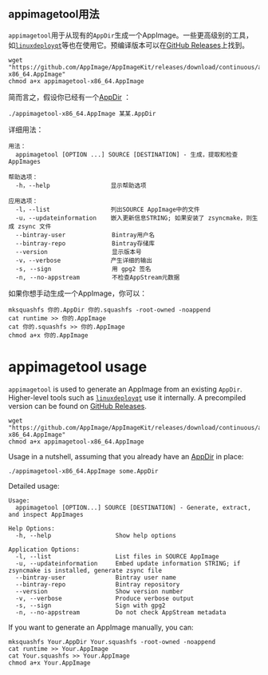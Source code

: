 ## appimagetool用法

`appimagetool`用于从现有的`AppDir`生成一个AppImage。一些更高级别的工具，如[`linuxdeployqt`](https://github.com/probonopd/linuxdeployqt)等也在使用它。预编译版本可以在[GitHub Releases](https://github.com/AppImage/AppImageKit/releases)上找到。

```
wget "https://github.com/AppImage/AppImageKit/releases/download/continuous/appimagetool-x86_64.AppImage"
chmod a+x appimagetool-x86_64.AppImage
```

简而言之，假设你已经有一个[AppDir](https://github.com/AppImage/AppImageSpec/blob/master/draft.md#appdir) ：

```
./appimagetool-x86_64.AppImage 某某.AppDir
```

详细用法：
```
用法：
  appimagetool [OPTION ...] SOURCE [DESTINATION] - 生成，提取和检查AppImages

帮助选项：
  -h，--help                 显示帮助选项

应用选项：
  -l，--list                 列出SOURCE AppImage中的文件
  -u，--updateinformation    嵌入更新信息STRING; 如果安装了 zsyncmake，则生成 zsync 文件
  --bintray-user             Bintray用户名
  --bintray-repo             Bintray存储库
  --version                  显示版本号
  -v，--verbose              产生详细的输出
  -s, --sign                 用 gpg2 签名
  -n, --no-appstream         不检查AppStream元数据
```

如果你想手动生成一个AppImage，你可以：

```
mksquashfs 你的.AppDir 你的.squashfs -root-owned -noappend
cat runtime >> 你的.AppImage
cat 你的.squashfs >> 你的.AppImage
chmod a+x 你的.AppImage
```

# appimagetool usage

`appimagetool` is used to generate an AppImage from an existing `AppDir`. Higher-level tools such as [`linuxdeployqt`](https://github.com/probonopd/linuxdeployqt) use it internally. A precompiled version can be found on [GitHub Releases](https://github.com/AppImage/AppImageKit/releases).

```
wget "https://github.com/AppImage/AppImageKit/releases/download/continuous/appimagetool-x86_64.AppImage"
chmod a+x appimagetool-x86_64.AppImage
```

Usage in a nutshell, assuming that you already have an [AppDir](https://github.com/AppImage/AppImageSpec/blob/master/draft.md#appdir) in place:

```
./appimagetool-x86_64.AppImage some.AppDir
```

Detailed usage:
```
Usage:
  appimagetool [OPTION...] SOURCE [DESTINATION] - Generate, extract, and inspect AppImages

Help Options:
  -h, --help                  Show help options

Application Options:
  -l, --list                  List files in SOURCE AppImage
  -u, --updateinformation     Embed update information STRING; if zsyncmake is installed, generate zsync file
  --bintray-user              Bintray user name
  --bintray-repo              Bintray repository
  --version                   Show version number
  -v, --verbose               Produce verbose output
  -s, --sign                  Sign with gpg2
  -n, --no-appstream          Do not check AppStream metadata
```

If you want to generate an AppImage manually, you can:

```
mksquashfs Your.AppDir Your.squashfs -root-owned -noappend
cat runtime >> Your.AppImage
cat Your.squashfs >> Your.AppImage
chmod a+x Your.AppImage
```